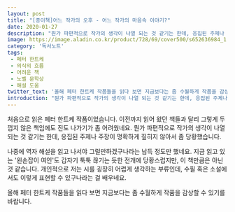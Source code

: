 ```yaml
---
layout: post
title: "[종이책]어느 작가의 오후 - 어느 작가의 마음속 이야기?"
date: 2020-01-27
description: "뭔가 파편적으로 작가의 생각이 나열 되는 것 같기는 한데, 응집된 주제나 주장이 명확하게 짚히지 않아서 좀 당황했습니다."
image: https://image.aladin.co.kr/product/728/69/cover500/s652636984_1.jpg
category: '독서노트'
tags: 
 - 페터 한트케
 - 의식의 흐름
 - 어려운 책
 - 노벨 문학상
 - 해설 도움
twitter_text: '올해 페터 한트케 작품들을 읽다 보면 지금보다는 좀 수월하게 작품을 감상할 수 있기를 바랍니다. '
introduction: "뭔가 파편적으로 작가의 생각이 나열 되는 것 같기는 한데, 응집된 주제나 주장이 명확하게 짚히지 않아서 좀 당황했습니다."
---
```


처음으로 읽은 페터 한트케 작품이었습니다. 이전까지 읽어 왔던 책들과 달리 그렇게 두껍지 않은 책임에도 진도 나가기가 좀 어려웠네요. 뭔가 파편적으로 작가의 생각이 나열 되는 것 같기는 한데, 응집된 주제나 주장이 명확하게 짚히지 않아서 좀 당황했습니다.

나중에 역자 해설을 읽고 나서야 그럴만하겠구나라는 납득 정도만 했네요. 지금 읽고 있는 '왼손잡이 여인'도 갑자기 툭툭 끊기는 듯한 전개에 당황스럽지만, 이 책만큼은 아닌 것 같습니다. 개인적으로 저는 시를 굉장히 어렵게 생각하는 부류인데, 수필 혹은 소설에서도 이렇게 표현할 수 있구나라는 걸 배우네요.

올해 페터 한트케 작품들을 읽다 보면 지금보다는 좀 수월하게 작품을 감상할 수 있기를 바랍니다.